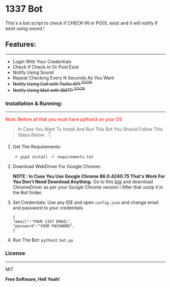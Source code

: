 # 1337 Bot

This's a bot script to check if CHECK-IN or POOL exist and it will notify if exist using sound !

## Features:
----

-  Login With Your Credentials
- Check If Check-In Or Pool Exist
-  Notify Using Sound
-  Repeat Checking Every N Seconds As You Want
-  ~~Notify Using Call with Twilio API <sup>SOON</sup>~~
-  ~~Notify Using Mail with SMTP <sup>SOON</sup>~~ 

### Installation & Running:
----

<span style="color:red;">Note: Before all that you must have python3 on your OS</span>

> In Case You Want To Install And Run This Bot You Should Follow This Steps Below . :point_down: 

1. Get The Requirements:
    * ```pip3 install -r requirements.txt```

2. Download WebDriver For Google Chrome:

      **NOTE : In Case You  Use Google Chrome 86.0.4240.75 That's Work For You Don't Need Download Anything.**
      Go to this [link](https://chromedriver.chromium.org/downloads) and download ChromeDriver as per your Google Chrome version ! After that unzip it in the Bot folder.
3. Set Credentials:
      Use any IDE and open ```config.json``` and change email and password to your credentials<br/>
      ```
      {
    "email":"YOUR 1337 EMAIL",
    "password":"YOUR PASSWORD",
      }
      ```
4. Run The Bot:
      ```python3 bot.py```
### License
----

MIT


**Free Software, Hell Yeah!**
